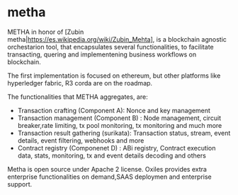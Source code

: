 # metha

METHA in honor of [Zubin metha|https://es.wikipedia.org/wiki/Zubin_Mehta], is a blockchain agnostic orchestarion tool, that encapsulates several functionalities, to facilitate transacting, quering and implementening business workflows on blockchain.

The first implementation is focused on ethereum, but other platforms like hyperledger fabric, R3 corda are on the roadmap.

The functionalities that METHA aggregates, are:

- Transaction crafting (Component A): Nonce and key management
- Transaction management (Component B) : Node management, circuit breaker,rate limiting, tx pool monitoring, tx monitoring and much more
- Transaction result gathering (surikata): Transaction status, stream, event details, event filtering, webhooks and more
- Contract registry (Componenet D) : ABi registry, Contract execution data, stats, monitoring, tx and event details decoding and others


Metha is open source under Apache 2 license. Oxiles provides extra enterprise functionalities on demand,SAAS deploymen and enterprise support.

